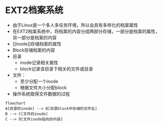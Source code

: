# EXT2档案系统

- 由于Linux是一个多人多任务环境，所以会具有多样化的档案属性
- 在EXT2档案系统中，将档案的内容分成两部分存储，一部分是档案的属性，另一部分是档案的内容
- [[inode]]存储档案的属性
- Block存储档案的内容
- 目录
  - inode记录相关属性
  - block记录该目录下相关的文件或目录
- 文件：
  - 至少分配一个inode
  - 根据文件大小分配block
- 操作系统取得文件数据的过程  
  
```mermaid
flowchart
A[目录的inode] --> B[目录block中存储的文件名]
B --> C[文件的inode]
C --> D[文件inode指向的内容]

```